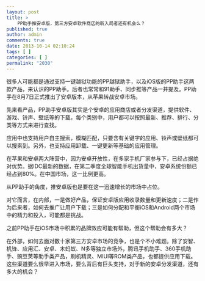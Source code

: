 ```yaml
---
layout: post
title: >
    PP助手推安卓版，第三方安卓软件商店的新入局者还有机会么？
published: true
author: admin
comments: true
date: 2013-10-14 02:10:24
tags: [ ]
categories: [ ]
permalink: "2030"
---
```

很多人可能都是通过支持一键越狱功能的PP越狱助手，以及iOS版的PP助手这两款产品，来认识的PP助手。后者也常常和91助手、同步推等产品一并提及。PP助手在8月7日正式推出了安卓版本，从苹果转战安卓市场。

先来看产品，PP助手安卓版其实是个安卓的应用商店或者分发渠道，提供软件、游戏、铃声、壁纸等的下载，每个类别中，用户都可以按照最新、推荐、排行、分类等方式来进行查找。

应用中也支持用户自主搜索，模糊匹配，只要含有关键字的应用、铃声或壁纸都可以搜索到。另外，也支持应用卸载、一键更新等基础的应用管理。

在苹果和安卓两大阵营中，因为安卓开放性，在多家手机厂家参与下，已经占据绝对优势。据IDC最新的数据，在第二季度全球智能手机出货量中，安卓系统份额已经占到80%。在中国市场，这一比例更高。

从PP助手的角度，推安卓版也是要在这一迅速增长的市场中占位。

对它而言，在内部，一是做好产品，保证安卓版应用收录数量和更新速度；二是作为后来者，如何去推广让用户下载；三是如何分配和平衡iOS和Android两个市场中的精力和投入，可能都是挑战。

之前PP助手在iOS市场中积累的品牌效应可能有帮助，但这个帮助会有多大？

在外部，如何去面对数十家第三方安卓市场的竞争，也是个不小难题。除了安智、机锋、应用汇、安卓、木蚂蚁、N多等独立市场外，腾讯手机助手、360手机助手、豌豆荚等助手类产品，刷机精灵、MIUI等ROM类产品，也都提供应用下载。这些渠道要么很早进入市场，要么背后有巨头支持，对于新的安卓分发渠道，还有多大的机会？

&nbsp;
